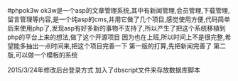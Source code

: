 #phpok3w
ok3w是一个asp的文章管理系统,其中有新闻管理,会员管理,下载管理,留言管理等内容,是一个纯asp的cms,并用它做了几个项目,感觉使用方便,代码简单
后来使用php了,发现asp有好多新的事物不支持了,所以产生了把这个系统移植到php的平台上来的想法,做了这个开源项目
因为也在上班,所以时间上不是很完整,希望能多抽出一点时间来,把这个项目完善一下
第一版的打算,先把新闻完善了
第二版,可以做一个模板的系统

2015/3/24年修改后台登录方式
加入了dbscript文件来存放数据库脚本
